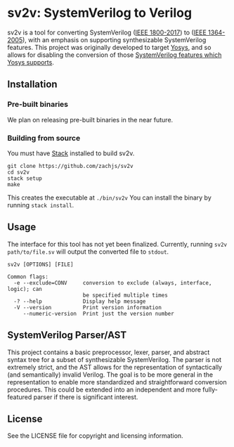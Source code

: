 # sv2v: SystemVerilog to Verilog

sv2v is a tool for converting SystemVerilog ([IEEE 1800-2017]) to ([IEEE
1364-2005]), with an emphasis on supporting synthesizable SystemVerilog
features. This project was originally developed to target [Yosys], and so allows
for disabling the conversion of those [SystemVerilog features which Yosys
supports].

[IEEE 1800-2017]: https://ieeexplore.ieee.org/servlet/opac?punumber=8299593
[IEEE 1364-2005]: https://ieeexplore.ieee.org/servlet/opac?punumber=10779
[Yosys]: http://www.clifford.at/yosys/
[SystemVerilog features which Yosys supports]: https://github.com/YosysHQ/yosys#supported-features-from-systemverilog


## Installation

### Pre-built binaries

We plan on releasing pre-built binaries in the near future.

### Building from source

You must have [Stack] installed to build sv2v.

[Stack]: https://www.haskellstack.org/

```
git clone https://github.com/zachjs/sv2v
cd sv2v
stack setup
make
```

This creates the executable at `./bin/sv2v` You can install the binary by
running `stack install`.


## Usage

The interface for this tool has not yet been finalized. Currently, running `sv2v
path/to/file.sv` will output the converted file to `stdout`.

```
sv2v [OPTIONS] [FILE]

Common flags:
  -e --exclude=CONV     conversion to exclude (always, interface, logic); can
                        be specified multiple times
  -? --help             Display help message
  -V --version          Print version information
     --numeric-version  Print just the version number
```


## SystemVerilog Parser/AST

This project contains a basic preprocessor, lexer, parser, and abstract syntax
tree for a subset of synthesizable SystemVerilog. The parser is not extremely
strict, and the AST allows for the representation of syntactically (and
semantically) invalid Verilog. The goal is to be more general in the
representation to enable more standardized and straightforward conversion
procedures. This could be extended into an independent and more fully-featured
parser if there is significant interest.


## License

See the LICENSE file for copyright and licensing information.
